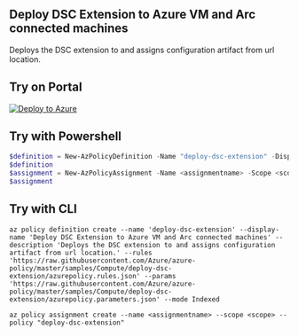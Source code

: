 ## Deploy DSC Extension to Azure VM and Arc connected machines

Deploys the DSC extension to and assigns configuration artifact from url location.

## Try on Portal

[![Deploy to Azure](https://aka.ms/deploytoazurebutton)](https://portal.azure.com/#blade/Microsoft_Azure_Policy/CreatePolicyDefinitionBlade/uri/https%3A%2F%2Fraw.githubusercontent.com%2FAzure%2Fazure-policy%2Fmaster%2Fsamples%2FCompute%2Fdeploy-dsc-extension%2Fazurepolicy.json)

## Try with Powershell

````powershell
$definition = New-AzPolicyDefinition -Name "deploy-dsc-extension" -DisplayName "Deploy DSC Extension to Azure VM and Arc connected machines" -description "Deploys the DSC extension to and assigns configuration artifact from url location." -Policy 'https://raw.githubusercontent.com/Azure/azure-policy/master/samples/Compute/deploy-dsc-extension/azurepolicy.rules.json' -Parameter 'https://raw.githubusercontent.com/Azure/azure-policy/master/samples/Compute/deploy-dsc-extension/azurepolicy.parameters.json' -Mode Indexed
$definition
$assignment = New-AzPolicyAssignment -Name <assignmentname> -Scope <scope>  -PolicyDefinition $definition
$assignment 
````

## Try with CLI

````cli
az policy definition create --name 'deploy-dsc-extension' --display-name 'Deploy DSC Extension to Azure VM and Arc connected machines' --description 'Deploys the DSC extension to and assigns configuration artifact from url location.' --rules 'https://raw.githubusercontent.com/Azure/azure-policy/master/samples/Compute/deploy-dsc-extension/azurepolicy.rules.json' --params 'https://raw.githubusercontent.com/Azure/azure-policy/master/samples/Compute/deploy-dsc-extension/azurepolicy.parameters.json' --mode Indexed

az policy assignment create --name <assignmentname> --scope <scope> --policy "deploy-dsc-extension" 
````
